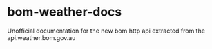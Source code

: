 # bom-weather-docs
Unofficial documentation for the new bom http api extracted from the api.weather.bom.gov.au
